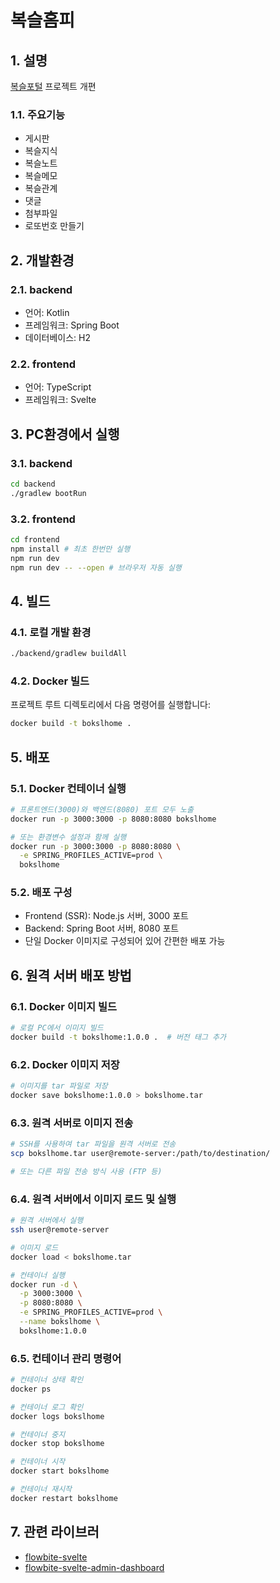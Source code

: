 # 복슬홈피

## 1. 설명
[복슬포털](https://github.com/setvect/BokslPortal) 프로젝트 개편

### 1.1. 주요기능
- 게시판
- 복슬지식
- 복슬노트
- 복슬메모
- 복슬관계
- 댓글
- 첨부파일
- 로또번호 만들기

## 2. 개발환경
### 2.1. backend

- 언어: Kotlin
- 프레임워크: Spring Boot
- 데이터베이스: H2

### 2.2. frontend

- 언어: TypeScript
- 프레임워크: Svelte

## 3. PC환경에서 실행
### 3.1. backend

```sh
cd backend
./gradlew bootRun
```

### 3.2. frontend

```sh
cd frontend
npm install # 최초 한번만 실행
npm run dev
npm run dev -- --open # 브라우저 자동 실행
```

## 4. 빌드
### 4.1. 로컬 개발 환경
```sh
./backend/gradlew buildAll
```

### 4.2. Docker 빌드
프로젝트 루트 디렉토리에서 다음 명령어를 실행합니다:
```sh
docker build -t bokslhome .
```

## 5. 배포
### 5.1. Docker 컨테이너 실행
```sh
# 프론트엔드(3000)와 백엔드(8080) 포트 모두 노출
docker run -p 3000:3000 -p 8080:8080 bokslhome

# 또는 환경변수 설정과 함께 실행
docker run -p 3000:3000 -p 8080:8080 \
  -e SPRING_PROFILES_ACTIVE=prod \
  bokslhome
```

### 5.2. 배포 구성
- Frontend (SSR): Node.js 서버, 3000 포트
- Backend: Spring Boot 서버, 8080 포트
- 단일 Docker 이미지로 구성되어 있어 간편한 배포 가능


## 6. 원격 서버 배포 방법

### 6.1. Docker 이미지 빌드
```sh
# 로컬 PC에서 이미지 빌드
docker build -t bokslhome:1.0.0 .  # 버전 태그 추가
```

### 6.2. Docker 이미지 저장
```sh
# 이미지를 tar 파일로 저장
docker save bokslhome:1.0.0 > bokslhome.tar
```

### 6.3. 원격 서버로 이미지 전송
```sh
# SSH를 사용하여 tar 파일을 원격 서버로 전송
scp bokslhome.tar user@remote-server:/path/to/destination/

# 또는 다른 파일 전송 방식 사용 (FTP 등)
```

### 6.4. 원격 서버에서 이미지 로드 및 실행
```sh
# 원격 서버에서 실행
ssh user@remote-server

# 이미지 로드
docker load < bokslhome.tar

# 컨테이너 실행
docker run -d \
  -p 3000:3000 \
  -p 8080:8080 \
  -e SPRING_PROFILES_ACTIVE=prod \
  --name bokslhome \
  bokslhome:1.0.0
```

### 6.5. 컨테이너 관리 명령어
```sh
# 컨테이너 상태 확인
docker ps

# 컨테이너 로그 확인
docker logs bokslhome

# 컨테이너 중지
docker stop bokslhome

# 컨테이너 시작
docker start bokslhome

# 컨테이너 재시작
docker restart bokslhome
```

## 7. 관련 라이브러
- [flowbite-svelte](https://flowbite-svelte.com)
- [flowbite-svelte-admin-dashboard](https://github.com/themesberg/flowbite-svelte-admin-dashboard) 